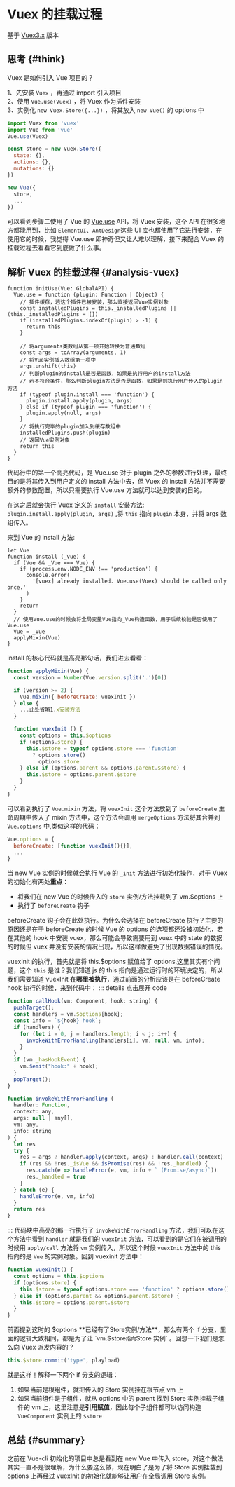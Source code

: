 # Vuex 的挂载过程

基于 [Vuex3.x](https://github.com/vuejs/vuex/tree/3.x) 版本

## 思考 {#think}

Vuex 是如何引入 Vue 项目的？  

   1、先安装 `Vuex` ，再通过 import 引入项目  
   2、使用 `Vue.use(Vuex)` ，将 Vuex 作为插件安装  
   3、实例化 `new Vuex.Store({...})` ，将其放入 `new Vue()` 的 options 中

  ```js
  import Vuex from 'vuex'
  import Vue from 'vue'
  Vue.use(Vuex)

  const store = new Vuex.Store({
    state: {},
    actions: {},
    mutations: {}
  })

  new Vue({
    store,
    ...
  })
  ```

  可以看到步骤二使用了 Vue 的 [Vue.use](https://v2.cn.vuejs.org/v2/api/#Vue-use) API，将 Vuex 安装，这个 API 在很多地方都能用到，比如 `ElementUI`、`AntDesign`这些 UI 库也都使用了它进行安装，在使用它的时候，我觉得 Vue.use 即神奇但又让人难以理解，接下来配合 Vuex 的挂载过程去看看它到底做了什么事。

## 解析 Vuex 的挂载过程 {#analysis-vuex}

```js{10,16}
function initUse(Vue: GlobalAPI) {
  Vue.use = function (plugin: Function | Object) {
    // 插件缓存，若这个插件已被安装，那么直接返回Vue实例对象
    const installedPlugins = this._installedPlugins || (this._installedPlugins = [])
    if (installedPlugins.indexOf(plugin) > -1) {
      return this
    }

    // 将arguments类数组从第一项开始转换为普通数组
    const args = toArray(arguments, 1)
    // 将Vue实例插入数组第一项中
    args.unshift(this)
    // 判断plugin的install是否是函数，如果是执行用户的install方法
    // 若不符合条件，那么判断plugin方法是否是函数，如果是则执行用户传入的plugin方法
    if (typeof plugin.install === 'function') {
      plugin.install.apply(plugin, args)
    } else if (typeof plugin === 'function') {
      plugin.apply(null, args)
    }
    // 将执行完毕的plugin加入到缓存数组中
    installedPlugins.push(plugin)
    // 返回Vue实例对象
    return this
  }
}
```

代码行中的第一个高亮代码，是 Vue.use 对于 plugin 之外的参数进行处理，最终目的是将其传入到用户定义的 install 方法中去，但 Vuex 的 install 方法并不需要额外的参数配置，所以只需要执行 Vue.use 方法就可以达到安装的目的。  

在这之后就会执行 Vuex 定义的 `install` 安装方法: `plugin.install.apply(plugin, args)` ,将 `this` 指向 `plugin` 本身，并将 args 数组传入。  

来到 Vue 的 install 方法:

```js{13}
let Vue
function install (_Vue) {
  if (Vue && _Vue === Vue) {
    if (process.env.NODE_ENV !== 'production') {
      console.error(
        '[vuex] already installed. Vue.use(Vuex) should be called only once.'
      )
    }
    return
  }
  // 使用Vue.use的时候会将全局变量Vue指向_Vue构造函数，用于后续校验是否使用了Vue.use
  Vue = _Vue
  applyMixin(Vue)
}
```

install 的核心代码就是高亮那句话，我们进去看看：

```js
function applyMixin(Vue) {
  const version = Number(Vue.version.split('.')[0])

  if (version >= 2) {
    Vue.mixin({ beforeCreate: vuexInit })
  } else {
    ...此处省略1.x安装方法
  }

  function vuexInit () {
    const options = this.$options
    if (options.store) {
      this.$store = typeof options.store === 'function'
        ? options.store()
        : options.store
    } else if (options.parent && options.parent.$store) {
      this.$store = options.parent.$store
    }
  }
}
```

可以看到执行了 `Vue.mixin` 方法，将 `vuexInit` 这个方法放到了 `beforeCreate` 生命周期中传入了 mixin 方法中，这个方法会调用 `mergeOptions` 方法将其合并到 `Vue.options` 中,类似这样的代码：

```js
Vue.options = {
  beforeCreate: [function vuexInit(){}],
  ...
}
```

当 new Vue 实例的时候就会执行 Vue 的 `_init` 方法进行初始化操作，对于 Vuex 的初始化有两处**重点**：

- 将我们在 new Vue 的时候传入的 `store` 实例/方法挂载到了 vm.$options 上
- 执行了 `beforeCreate` 钩子

beforeCreate 钩子会在此处执行。为什么会选择在 beforeCreate 执行？主要的原因还是在于 beforeCreate 的时候 Vue 的 options 的选项都还没被初始化，若在其他的 hook 中安装 vuex，那么可能会导致需要用到 vuex 中的 state 的数据的时候但 vuex 并没有安装的情况出现，所以这样做避免了出现数据错误的情况。  

vuexInit 的执行，首先就是将 this.$options 赋值给了 options,这里其实有个问题，这个 `this` 是谁？我们知道 js 的 this 指向是通过运行时的环境决定的，所以我们需要知道  vuexInit **在哪里被执行**，通过前面的分析应该是在 beforeCreate hook 执行的时候，来到代码中：
::: details 点击展开 code
```js
function callHook(vm: Component, hook: string) {
  pushTarget();
  const handlers = vm.$options[hook];
  const info = `${hook} hook`;
  if (handlers) {
    for (let i = 0, j = handlers.length; i < j; i++) {
      invokeWithErrorHandling(handlers[i], vm, null, vm, info);
    }
  }
  if (vm._hasHookEvent) {
    vm.$emit("hook:" + hook);
  }
  popTarget();
}

function invokeWithErrorHandling (
  handler: Function,
  context: any,
  args: null | any[],
  vm: any,
  info: string
) {
  let res
  try {
    res = args ? handler.apply(context, args) : handler.call(context)
    if (res && !res._isVue && isPromise(res) && !res._handled) {
      res.catch(e => handleError(e, vm, info + ` (Promise/async)`))
      res._handled = true
    }
  } catch (e) {
    handleError(e, vm, info)
  }
  return res
}
```
:::
代码块中高亮的那一行执行了 `invokeWithErrorHandling` 方法，我们可以在这个方法中看到 `handler` 就是我们的 `vuexInit` 方法，可以看到的是它们在被调用的时候用 `apply/call` 方法将 `vm` 实例传入，所以这个时候 `vuexInit` 方法中的 this 指向的是 `Vue` 的实例对象。回到 vuexinit 方法中：

```js
function vuexInit() {
  const options = this.$options
  if (options.store) {
    this.$store = typeof options.store === 'function' ? options.store() : options.store
  } else if (options.parent && options.parent.$store) {
    this.$store = options.parent.$store
  }
}
```

前面提到这时的 $options **已经有了Store实例/方法**，那么有两个 if 分支，里面的逻辑大致相同，都是为了让 `vm.$store` 指向 `Store 实例` 。回想一下我们是怎么向 Vuex 派发内容的？

```js
this.$store.commit('type', playload)
```

就是这样！解释一下两个 if 分支的逻辑：  
1. 如果当前是根组件，就把传入的 Store 实例挂在根节点 vm 上  
2. 如果当前组件是子组件，就从 options 中的 parent 找到 Store 实例挂载子组件的 vm 上，这里注意是**引用赋值**，因此每个子组件都可以访问构造 `VueComponent` 实例上的 `$store`

## 总结 {#summary}

之前在 Vue-cli 初始化的项目中总是看到在 new Vue 中传入 store，对这个做法其实一直不是很理解，为什么要这么做，现在明白了是为了将 Store 实例挂载到 options 上再经过 vuexInit 的初始化就能够让用户在全局调用 Store 实例。

<TheEnd />
